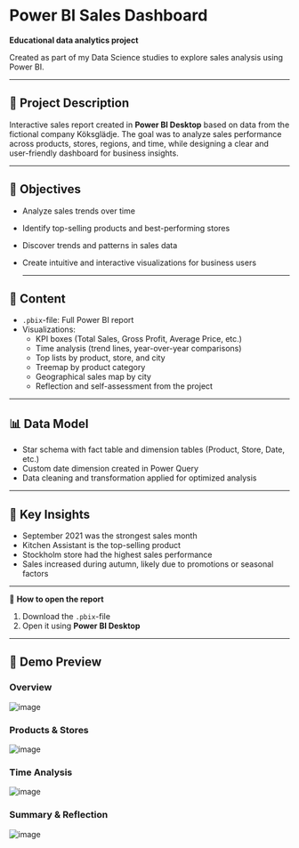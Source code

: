 # Power BI Sales Dashboard

**Educational data analytics project**

Created as part of my Data Science studies to explore sales analysis using Power BI.


---


## 📝 Project Description
Interactive sales report created in **Power BI Desktop** based on data from the fictional company Köksglädje. The goal was to analyze sales performance across products, stores, regions, and time, while designing a clear and user-friendly dashboard for business insights.

---

## 🎯 Objectives
- Analyze sales trends over time
- Identify top-selling products and best-performing stores
- Discover trends and patterns in sales data
- Create intuitive and interactive visualizations for business users

  ---

## 📂 Content
- `.pbix`-file: Full Power BI report
- Visualizations:
  - KPI boxes (Total Sales, Gross Profit, Average Price, etc.)
  - Time analysis (trend lines, year-over-year comparisons)
  - Top lists by product, store, and city
  - Treemap by product category
  - Geographical sales map by city
  - Reflection and self-assessment from the project

---

## 📊 Data Model
- Star schema with fact table and dimension tables (Product, Store, Date, etc.)
- Custom date dimension created in Power Query
- Data cleaning and transformation applied for optimized analysis

---

## 🔎 Key Insights
- September 2021 was the strongest sales month
- Kitchen Assistant is the top-selling product
- Stockholm store had the highest sales performance
- Sales increased during autumn, likely due to promotions or seasonal factors

---

📎 **How to open the report**  
1. Download the `.pbix`-file
2. Open it using **Power BI Desktop**

---

## 📸 Demo Preview

### Overview
![image](https://github.com/user-attachments/assets/c34a7413-4084-42a6-93fa-df9ba22caff9)

### Products & Stores
![image](https://github.com/user-attachments/assets/a1a914d4-a0f1-47e6-90be-a4e55c828836)

### Time Analysis
![image](https://github.com/user-attachments/assets/1e08f748-ca7e-4fa9-9054-f49d8f38f8c8)

### Summary & Reflection
![image](https://github.com/user-attachments/assets/c8e2461e-fa95-475c-bf5e-f0564cc8ee6b)
